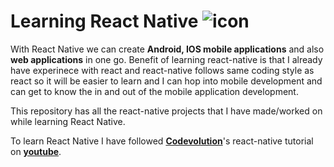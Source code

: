 # Learning React Native ![icon](https://github.com/devdutt6/react-native/assets/69333160/ef97e124-67ca-4bb6-863a-b83c934ca825)

With React Native we can create **Android, IOS mobile applications** and also **web applications** in one go. 
Benefit of learning react-native is that I already have experinece with react and react-native follows same coding style as react 
so it will be easier to learn and I can hop into mobile development and can get to know the in and out of the mobile application development.

This repository has all the react-native projects that I have made/worked on while learning React Native.

To learn React Native I have followed [**Codevolution**](https://www.youtube.com/@Codevolution)'s 
react-native tutorial on [**youtube**](https://www.youtube.com/playlist?list=PLC3y8-rFHvwhiQJD1di4eRVN30WWCXkg1). 
